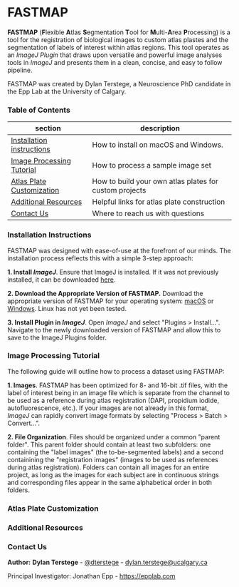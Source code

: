 FASTMAP
=======
**FASTMAP** (**F**lexible **A**tlas **S**egmentation **T**ool for **M**ulti-**A**rea **P**rocessing) is a tool for the registration of biological images to custom atlas plastes and the segmentation of labels of interest within atlas regions.  This tool operates as an *ImageJ Plugin* that draws upon versatile and powerful image analyses tools in *ImageJ* and presents them in a clean, concise, and easy to follow pipeline. 

FASTMAP was created by Dylan Terstege, a Neuroscience PhD candidate in the Epp Lab at the University of Calgary.


### Table of Contents

| section  | description | 
| ------------- | ------------- | 
| [Installation instructions](#installation)   | How to install on macOS and Windows.  |
| [Image Processing Tutorial](#processing)   | How to process a sample image set  |
| [Atlas Plate Customization](#atlas)  | How to build your own atlas plates for custom projects  |
| [Additional Resources](#resources)  | Helpful links for atlas plate construction  |
| [Contact Us](#contact)  | Where to reach us with questions  |

<a name="installation"/>

### Installation Instructions

FASTMAP was designed with ease-of-use at the forefront of our minds.  The installation process reflects this with a simple 3-step approach:

 **1. Install *ImageJ***. Ensure that ImageJ is installed.  If it was not previously installed, it can be downloaded [here](https://imagej.nih.gov/ij/download.html).

**2. Download the Appropriate Version of FASTMAP.**  Download the appropriate version of FASTMAP for your operating system: [macOS](https://github.com/dterstege/FASTMAP) or [Windows](https://github.com/dterstege/FASTMAP).  Linux has not yet been tested.

**3. Install Plugin in *ImageJ***.  Open *ImageJ* and select "Plugins > Install...".  Navigate to the newly downloaded version of FASTMAP and allow this to save to the ImageJ Plugins folder. 

<a name="processing"/>

### Image Processing Tutorial

The following guide will outline how to process a dataset using FASTMAP:

**1. Images**. FASTMAP has been optimized for 8- and 16-bit .tif files, with the label of interest being in an image file which is separate from the channel to be used as a reference during atlas registration (DAPI, propidium iodide, autofluorescence, etc.). If your images are not already in this format, *ImageJ* can rapidly convert image formats by selecting "Process > Batch > Convert...".

**2. File Organization**. Files should be organized under a common "parent folder". This parent folder should contain at least two subfolders: one containing the "label images" (the to-be-segmented labels) and a second containining the "registration images" (images to be used as references during atlas registration). Folders can contain all images for an entire project, as long as the images for each subject are in continuous strings and corresponding files appear in the same alphabetical order in both folders.

<a name="atlas"/>

### Atlas Plate Customization

<a name="resources"/>

### Additional Resources

<a name="contact"/>

### Contact Us

**Author:**
**Dylan Terstege** - [@dterstege](https://twitter.com/dterstege) - <dylan.terstege@ucalgary.ca>

Principal Investigator:
Jonathan Epp - https://epplab.com

